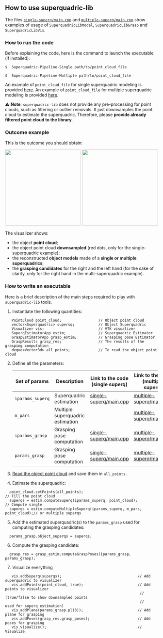## How to use superquadric-lib
The files [`single-superq/main.cpp`](https://github.com/robotology/superquadric-lib/blob/master/src/SuperquadricPipeline/single-superq/main.cpp) and [`multiple-superq/main.cpp`](https://github.com/robotology/superquadric-lib/blob/master/src/SuperquadricPipeline/multiple-superq/main.cpp)
show examples of usage of `SuperquadricLibModel`, `SuperquadricLibGrasp` and `SuperquadricLibVis`.

### How to run the code
Before explaining the code, here is the command  to launch the executable (if installed):
```
$  Superquadric-Pipeline-Single path/to/point_cloud_file
```
```
$  Superquadric-Pipeline-Multiple path/to/point_cloud_file
```
An example of `point_cloud_file` for single superquadric modeling is provided [here](https://github.com/robotology/superquadric-lib/blob/master/misc/example-bottle).
An example of `point_cloud_file` for multiple superquadric modeling is provided [here](https://github.com/robotology/superquadric-lib/blob/master/misc/example-drill).

:warning: **Note**: `superquadric-lib` does not provide any pre-processing for point clouds, such as filtering or outlier removals. It just downsamples the point cloud to estimate the superquadric. Therefore, please **provide already filtered point cloud to the library**. 



### Outcome example
This is the  outcome you should obtain:

<img src="https://github.com/robotology/superquadric-lib/blob/master/misc/example-bottle.png" width = "250"> <img src="https://github.com/robotology/superquadric-lib/blob/master/misc/example-drill.png" width = "250">


The visualizer shows:
- the object **point cloud**;
- the object point cloud **downsampled** (red dots, only for the single-superquadric example);
- the reconstructed **object models** made of a **single or multiple superquadrics**;
- the **grasping candidates** for the right and the left hand (for the sake of clarity, only for the right hand in the multi-superquadric example).

### How to write an executable
Here is a brief description of the main steps required to play with `superquadric-lib` tools.

1. Instantiate the following quantities:
```
   PointCloud point_cloud;                 // Object point cloud
   vector<Superquadric> supersq;           // Object Superquadric
   Visualizer vis;                         // VTK visualizer
   SuperqEstimatorApp estim;               // Superquadric Estimator
   GraspEstimatorApp grasp_estim;          // Grasping pose Estimator
   GraspResults grasp_res;                 // The results of the grasping computation
   deque<Vector3d> all_points;             // To read the object point cloud
```
2. Define all the parameters:

    | Set of params | Description | Link to the code (single superq) | Link to the code (multiple superq) |
    | ------------- | ------------- |------------- |------------- |
    | `iparams_superq` | Superquadric estimation | [single-superq/main.cpp](https://github.com/robotology/superquadric-lib/blob/master/src/SuperquadricPipeline/single-superq/main.cpp#L51) | [multiple-superq/main.cpp](https://github.com/robotology/superquadric-lib/blob/master/src/SuperquadricPipeline/multiple-superq/main.cpp#L49) |
     | `m_pars` | Multiple superquadric estimation |  | [multiple-superq/main.cpp](https://github.com/robotology/superquadric-lib/blob/master/src/SuperquadricPipeline/multiple-superq/main.cpp#L63) |
    |`iparams_grasp` | Grasping pose computation | [single-superq/main.cpp](https://github.com/robotology/superquadric-lib/blob/master/src/SuperquadricPipeline/single-superq/main.cpp#L65)  |  [multiple-superq/main.cpp](https://github.com/robotology/superquadric-lib/blob/master/src/SuperquadricPipeline/multiple-superq/main.cpp#L72)|
    | `params_grasp` | Grasping pose computation | [single-superq/main.cpp](https://github.com/robotology/superquadric-lib/blob/master/src/SuperquadricPipeline/single-superq/main.cpp#L127)|[multiple-superq/main.cpp](https://github.com/robotology/superquadric-lib/blob/master/src/SuperquadricPipeline/multiple-superq/main.cpp#L132)|

3. [Read the object point cloud](https://github.com/robotology/superquadric-lib/blob/master/src/SuperquadricPipeline/single-superq/main.cpp#L78)
and save them in `all_points`.
4. Estimate the superquadric:
```
  point_cloud.setPoints(all_points);                                         // Fill the point cloud    
  superqs = estim.computeSuperq(iparams_superq, point_cloud);                // Compute single 
  superqs = estim.computeMultipleSuperq(iparams_superq, m_pars, point_cloud);// or multiple superqs
```
5. Add the estimated superquadric(s) to the `params_grasp` used for computing the grasping candidates:
```
  params_grasp.object_superqs = superqs;
```
6. Compute the grasping candidate:
```
  grasp_res = grasp_estim.computeGraspPoses(iparams_grasp, params_grasp);
```
7. Visualize everything
```
   vis.addSuperq(superqs);                                   // Add superquadric to visualizer
   vis.addPoints(point_cloud, true);                         // Add points to visualizer
                                                              // (true/false to show downsampled points
                                                              //    used for superq estimation)
   vis.addPlane(params_grasp.pl(3));                         // Add plane for grasping
   vis.addPoses(grasp_res.grasp_poses);                      // Add poses for grasping
   vis.visualize();                                          // Visualize
```
